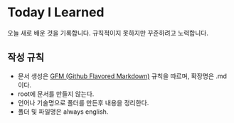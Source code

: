 # Today I Learned

오늘 새로 배운 것을 기록합니다.
규칙적이지 못하지만 꾸준하려고 노력합니다.

## 작성 규칙

- 문서 생성은 [GFM (Github Flavored Markdown)](https://help.github.com/en/categories/writing-on-github) 규칙을 따르며, 확장명은 .md 이다.
- root에 문서를 만들지 않는다.
- 언어나 기술명으로 폴더를 만든후 내용을 정리한다.
- 폴더 및 파일명은 always english.
